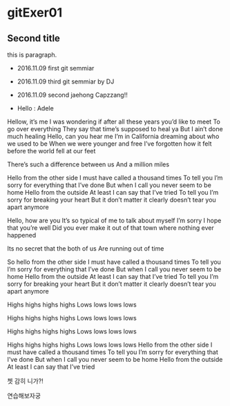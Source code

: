 ﻿# gitExer01

## Second title

this is paragraph.
- 2016.11.09 first git semmiar

- 2016.11.09 third git semmiar by DJ

- 2016.11.09 second jaehong Capzzang!!

- Hello : Adele

Hellow, it’s me
I was wondering if after all these years you’d like to meet
To go over everything
They say that time’s supposed to heal ya
But I ain’t done much healing
Hello, can you hear me
I’m in California dreaming about who we used to be
When we were younger and free
I’ve forgotten how it felt before the world fell at our feet

There’s such a difference between us
And a million miles

Hello from the other side
I must have called a thousand times
To tell you I’m sorry for everything that I’ve done
But when I call you never seem to be home
Hello from the outside
At least I can say that I’ve tried
To tell you I’m sorry for breaking your heart
But it don’t matter it clearly doesn’t tear you apart anymore

Hello, how are you
It’s so typical of me to talk about myself I’m sorry
I hope that you’re well
Did you ever make it out of that town where nothing ever happened

Its no secret that the both of us
Are running out of time

So hello from the other side
I must have called a thousand times
To tell you I’m sorry for everything that I’ve done
But when I call you never seem to be home
Hello from the outside
At least I can say that I’ve tried
To tell you I’m sorry for breaking your heart
But it don’t matter it clearly doesn’t tear you apart anymore

Highs highs highs highs
Lows lows lows lows

Highs highs highs highs
Lows lows lows lows

Highs highs highs highs
Lows lows lows lows

Highs highs highs highs
Lows lows lows lows
Hello from the other side
I must have called a thousand times
To tell you I’m sorry for everything that I’ve done
But when I call you never seem to be home
Hello from the outside
At least I can say that I’ve tried

쳇
감히 니가?!

연습해보자궁